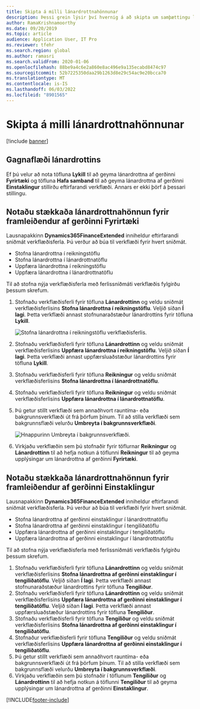 ```yaml
---
title: Skipta á milli lánardrottnahönnunar
description: Þessi grein lýsir því hvernig á að skipta um samþættingu lánardrottnagagna á milli Finance and Operations forrita og Dataverse.
author: RamaKrishnamoorthy
ms.date: 09/20/2019
ms.topic: article
audience: Application User, IT Pro
ms.reviewer: tfehr
ms.search.region: global
ms.author: ramasri
ms.search.validFrom: 2020-01-06
ms.openlocfilehash: 88be9a4c6e2a860e8ac496e9a135ecabd8474c97
ms.sourcegitcommit: 52b7225350daa29b1263d8e29c54ac9e20bcca70
ms.translationtype: MT
ms.contentlocale: is-IS
ms.lasthandoff: 06/03/2022
ms.locfileid: "8901565"
---
```

# <a name="switch-between-vendor-designs"></a>Skipta á milli lánardrottnahönnunar

[!include [banner](../../includes/banner.md)]





## <a name="vendor-data-flow"></a>Gagnaflæði lánardrottins 

Ef þú velur að nota töfluna **Lykill** til að geyma lánardrottna af gerðinni **Fyrirtæki** og töfluna **Hafa samband** til að geyma lánardrottna af gerðinni **Einstaklingur** stillirðu eftirfarandi verkflæði. Annars er ekki þörf á þessari stillingu.

## <a name="use-the-extended-vendor-design-for-vendors-of-the-organization-type"></a>Notaðu stækkaða lánardrottnahönnun fyrir framleiðendur af gerðinni Fyrirtæki

Lausnapakkinn **Dynamics365FinanceExtended** inniheldur eftirfarandi sniðmát verkflæðisferla. Þú verður að búa til verkflæði fyrir hvert sniðmát.

+ Stofna lánardrottna í reikningstöflu
+ Stofna lánardrottna í lánardrottnatöflu
+ Uppfæra lánardrottna í reikningstöflu
+ Uppfæra lánardrottna í lánardrottnatöflu

Til að stofna nýja verkflæðisferla með ferlissniðmáti verkflæðis fylgirðu þessum skrefum.

1. Stofnaðu verkflæðisferli fyrir töfluna **Lánardrottinn** og veldu sniðmát verkflæðisferlisins **Stofna lánardrottna í reikningstöflu**. Veljið síðan **Í lagi**. Þetta verkflæði annast stofnunaraðstæður lánardrottins fyrir töfluna **Lykill**.

    ![Stofna lánardrottna í reikningstöflu verkflæðisferlis.](media/create_process.png)

2. Stofnaðu verkflæðisferli fyrir töfluna **Lánardrottinn** og veldu sniðmát verkflæðisferlisins **Uppfæra lánardrottna í reikningstöflu**. Veljið síðan **Í lagi**. Þetta verkflæði annast uppfærsluaðstæður lánardrottins fyrir töfluna **Lykill**.
3. Stofnaðu verkflæðisferli fyrir töfluna **Reikningur** og veldu sniðmát verkflæðisferlisins **Stofna lánardrottna í lánardrottnatöflu**.
4. Stofnaðu verkflæðisferli fyrir töfluna **Reikningur** og veldu sniðmát verkflæðisferlisins **Uppfæra lánardrottna í lánardrottnatöflu**.
5. Þú getur stillt verkflæði sem annaðhvort rauntíma- eða bakgrunnsverkflæði út frá þörfum þínum. Til að stilla verkflæði sem bakgrunnsflæði velurðu **Umbreyta í bakgrunnsverkflæði**.

    ![Hnappurinn Umbreyta í bakgrunnsverkflæði.](media/background_workflow.png)

6. Virkjaðu verkflæðin sem þú stofnaðir fyrir töflurnar **Reikningur** og **Lánardrottinn** til að hefja notkun á töflunni **Reikningur** til að geyma upplýsingar um lánardrottna af gerðinni **Fyrirtæki**.

## <a name="use-the-extended-vendor-design-for-vendors-of-the-person-type"></a>Notaðu stækkaða lánardrottnahönnun fyrir framleiðendur af gerðinni Einstaklingur

Lausnapakkinn **Dynamics365FinanceExtended** inniheldur eftirfarandi sniðmát verkflæðisferla. Þú verður að búa til verkflæði fyrir hvert sniðmát.

+ Stofna lánardrottna af gerðinni einstaklingur í lánardrottnatöflu
+ Stofna lánardrottna af gerðinni einstaklingur í tengiliðatöflu
+ Uppfæra lánardrottna af gerðinni einstaklingur í tengiliðatöflu
+ Uppfæra lánardrottna af gerðinni einstaklingur í lánardrottnatöflu

Til að stofna nýja verkflæðisferla með ferlissniðmáti verkflæðis fylgirðu þessum skrefum.

1. Stofnaðu verkflæðisferli fyrir töfluna **Lánardrottinn** og veldu sniðmát verkflæðisferlisins **Stofna lánardrottna af gerðinni einstaklingur í tengiliðatöflu**. Veljið síðan **Í lagi**. Þetta verkflæði annast stofnunaraðstæður lánardrottins fyrir töfluna **Tengiliður**.
2. Stofnaðu verkflæðisferli fyrir töfluna **Lánardrottinn** og veldu sniðmát verkflæðisferlisins **Uppfæra lánardrottna af gerðinni einstaklingur í tengiliðatöflu**. Veljið síðan **Í lagi**. Þetta verkflæði annast uppfærsluaðstæður lánardrottins fyrir töfluna **Tengiliður**.
3. Stofnaðu verkflæðisferli fyrir töfluna **Tengiliður** og veldu sniðmát verkflæðisferlisins **Stofna lánardrottna af gerðinni einstaklingur í tengiliðatöflu**.
4. Stofnaður verkflæðisferli fyrir töfluna **Tengiliður** og veldu sniðmát verkflæðisferlisins **Uppfæra lánardrottna af gerðinni einstaklingur í tengiliðatöflu**.
5. Þú getur stillt verkflæði sem annaðhvort rauntíma- eða bakgrunnsverkflæði út frá þörfum þínum. Til að stilla verkflæði sem bakgrunnsflæði velurðu **Umbreyta í bakgrunnsverkflæði**.
6. Virkjaðu verkflæðin sem þú stofnaðir í töflunum **Tengiliður** og **Lánardrottinn** til að hefja notkun á töflunni **Tengiliður** til að geyma upplýsingar um lánardrottna af gerðinni **Einstaklingur**.


[!INCLUDE[footer-include](../../../../includes/footer-banner.md)]